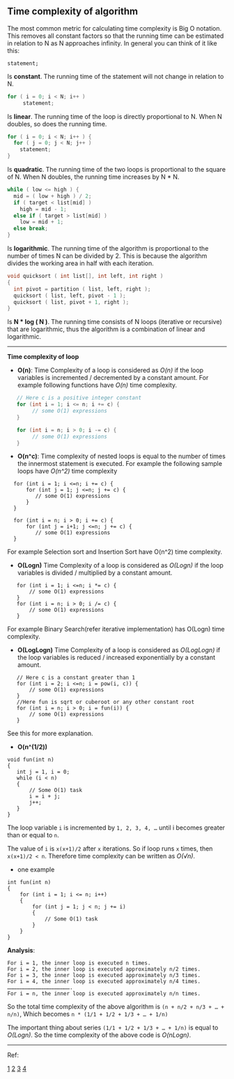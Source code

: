 
Time complexity of algorithm
------------

The most common metric for calculating time complexity is Big O notation. This removes all constant factors so that 
the running time can be estimated in relation to N as N approaches infinity. In general you can think of it like this:

`statement;`

Is **constant**. The running time of the statement will not change in relation to N.

```c
for ( i = 0; i < N; i++ )
     statement;
```

Is **linear**. The running time of the loop is directly proportional to N. When N doubles, so does the running time.

```c
for ( i = 0; i < N; i++ ) {
  for ( j = 0; j < N; j++ )
    statement;
}
```

Is **quadratic**. The running time of the two loops is proportional to the square of N. When N doubles, 
the running time increases by N * N.

```c
while ( low <= high ) {
  mid = ( low + high ) / 2;
  if ( target < list[mid] )
    high = mid - 1;
  else if ( target > list[mid] )
    low = mid + 1;
  else break;
}
```

Is **logarithmic**. The running time of the algorithm is proportional to the number of times N can be divided by 2.
This is because the algorithm divides the working area in half with each iteration.

```c
void quicksort ( int list[], int left, int right )
{
  int pivot = partition ( list, left, right );
  quicksort ( list, left, pivot - 1 );
  quicksort ( list, pivot + 1, right );
}
```

Is **N * log ( N )**. The running time consists of N loops (iterative or recursive) that are logarithmic, 
thus the algorithm is a combination of linear and logarithmic.

----------

**Time complexity of loop**

- **O(n)**: Time Complexity of a loop is considered as _O(n)_ if the loop variables is incremented / decremented by a constant amount. For example following functions have _O(n)_ time complexity.

```c
   // Here c is a positive integer constant   
   for (int i = 1; i <= n; i += c) {  
        // some O(1) expressions
   }

   for (int i = n; i > 0; i -= c) {
        // some O(1) expressions
   }
```   
 
- **O(n^c)**: Time complexity of nested loops is equal to the number of times the innermost statement is executed. For example the following sample loops have _O(n^2)_ time complexity

 ``` 
   for (int i = 1; i <=n; i += c) {
       for (int j = 1; j <=n; j += c) {
          // some O(1) expressions
       }
   }

   for (int i = n; i > 0; i += c) {
       for (int j = i+1; j <=n; j += c) {
          // some O(1) expressions
   }
 ```

For example Selection sort and Insertion Sort have O(n^2) time complexity.

 
- **O(Logn)** Time Complexity of a loop is considered as _O(Logn)_ if the loop variables is divided / multiplied by a constant amount.

```
   for (int i = 1; i <=n; i *= c) {
       // some O(1) expressions
   }
   for (int i = n; i > 0; i /= c) {
       // some O(1) expressions
   }
```

For example Binary Search(refer iterative implementation) has O(Logn) time complexity.

 
- **O(LogLogn)** Time Complexity of a loop is considered as _O(LogLogn)_ if the loop variables is reduced / increased exponentially by a constant amount.

```
   // Here c is a constant greater than 1   
   for (int i = 2; i <=n; i = pow(i, c)) { 
       // some O(1) expressions
   }
   //Here fun is sqrt or cuberoot or any other constant root
   for (int i = n; i > 0; i = fun(i)) { 
       // some O(1) expressions
   }
```   
   
See this for more explanation.

- **O(n^(1/2))** 

```
void fun(int n)
{
   int j = 1, i = 0;
   while (i < n)
   {
       // Some O(1) task
       i = i + j;
       j++;
   }
}
```

The loop variable `i` is incremented by `1, 2, 3, 4, …` until i becomes greater than or equal to `n`.

The value of `i` is `x(x+1)/2` after `x` iterations. So if loop runs `x` times, then `x(x+1)/2 < n`. Therefore time complexity can be written as _O(√n)_. 

- one example

```
int fun(int n)
{    
    for (int i = 1; i <= n; i++)
    {
        for (int j = 1; j < n; j += i)
        {
            // Some O(1) task
        }
    }    
}
```

**Analysis**:

```
For i = 1, the inner loop is executed n times.
For i = 2, the inner loop is executed approximately n/2 times.
For i = 3, the inner loop is executed approximately n/3 times.
For i = 4, the inner loop is executed approximately n/4 times.
…………………………………………………….
For i = n, the inner loop is executed approximately n/n times.
```

So the total time complexity of the above algorithm is `(n + n/2 + n/3 + … + n/n)`, Which becomes `n * (1/1 + 1/2 + 1/3 + … + 1/n)`

The important thing about series `(1/1 + 1/2 + 1/3 + … + 1/n)` is equal to _O(Logn)_. So the time complexity of the above code is _O(nLogn)_.

------

Ref:

[1](http://stackoverflow.com/questions/11032015/how-to-find-time-complexity-of-an-algorithm)
[2](http://www.geeksforgeeks.org/analysis-of-algorithms-set-4-analysis-of-loops/)
[3](http://www.geeksforgeeks.org/time-complexity-where-loop-variable-is-incremented-by-1-2-3-4/)
[4](http://www.geeksforgeeks.org/interesting-time-complexity-question/)
